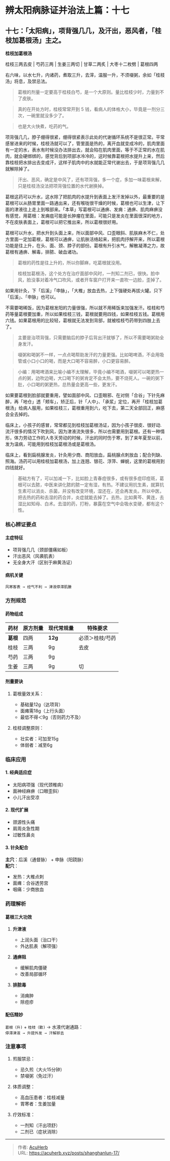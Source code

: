 # 辨太阳病脉证并治法上篇：十七


## 十七：「太阳病」，项背强几几，及汗出，恶风者，「桂枝加葛根汤」主之。

<!--more-->

**桂枝加葛根汤**

桂枝三两去皮 | 芍药三两 | 生姜三两切 | 甘草二两炙 | 大枣十二枚劈 | 葛根四两

右六味，以水七升，内诸药，煮取三升，去滓，温服一升，不须啜粥，余如「桂枝汤」将息，及禁忌法。

> 葛根的剂量一定要高于桂枝白芍，是一个大原则。量比桂枝少时，力量到不了皮肤。

> 真的在开处方时，桂枝常常开到 5 钱，看病人的体格大小，毕竟是一剂分三次，一碗里就没多少了。

> 也是大火快煮，吃药的气。

项背强几几，脖子绷得很紧，绷得很紧表示此处的代谢循环系统不是很正常。平常感冒进来的时候，桂枝汤就可以了，管里面是热的，离开血就变成冷的，肌肉里面有一定的水，表水有时候没办法排出去，就会陷在肌肉里面，等于不正常的水在肌肉，就会硬绑绑的，感觉背后到项部冰冷冷的，这时候靠葛根把水提升上来，然后靠桂枝把水排出去变成汗，这样子肌肉中的水就能正常代谢出去，于是项背强几几就解除掉了。

> 汗出、恶风，确定是中风了，还有项背强，多一个症，多加一味葛根来解，只是桂枝汤没法把项背强位置的水代谢换掉。

葛根这药可以升水，这水除了把肌肉的水提升到表面上发汗发掉以外，最重要的是葛根可以从肠胃里面一路通出来，还有喉咙很干燥的时候，葛根也可以生津，让下面的津液往上走上到喉部来。「本草」写葛根可以通痹、发痈：通痹、肌肉麻痹没有感觉，用葛根：发痈疽可能是长肿瘤在里面，可能只是发炎在里面很深的地方，不在皮肤表面上，葛根可以把它推出来，所以葛根很好用。

葛根可以升水，把水升到头面上来，所以面部中风、口歪眼斜、肌肤麻木不仁，处方里面一定加葛根，葛根可以通痹，让肌肤活络起来，把肌肉抒解开来，所以葛根功能是往上升，在头、面、颈、脖子的部份。葛根有升引水气，解散凝滞之力，故葛根有通痹、解毒，排脓、破血诸功。

> 葛根的药性是往上升的，所以你脚麻，吃葛根就没用。

> 桂枝加葛根汤，这个处方在治疗面部中风时，一剂知二剂已，很快。脸中风，脸没事对着冷气口吹风，或者开车窗户打开来一直吹一边脸，歪掉了。

如果用针灸，下「后溪」「申脉」，「大椎」放血去热，上下强硬处再拔火罐。只下「后溪」、「申脉」也可以。

不需要喝稀饭，因为葛根发阳的力量很强，所以就不用稀饭来加强发汗。桂枝和芍药等量葛根要加重，所以如果桂枝三钱，葛根就要用四钱，如果桂枝五钱。葛根用六钱。如果葛根用的比较轻，葛根就无法发到背部，就被桂枝芍药带到四肢上去了。

> 主要是治项背强，只需要脑后的脖子后背出汗就够了，所以不需要喝粥助全身发汗。

> 啜粥和喝粥不一样，一点点喝帮助发汗的力量更强。比如喝啤酒，不会用吸管或小口小口的喝，而是大口喝不容易醉，小口更容易醉。

> 小编：用喝啤酒来比喻小编不太理解，毕竟小编不喝酒，啜粥可以喝更热一点的粥，边吹边喝，大口喝下的粥肯定不会太热，要不烧死人。一碗的粥下肚，小口喝的粥更热，总热量会更高一些，更发汗。

如果要葛根到脸部就要重用，譬如面部中风、口歪眼邪、在对侧「合谷」下针先麻醉，再「地仓」透「颊车」，矫正后，针「人中」、「承浆」定位，再开「桂枝加葛根汤」给病人服用，如果桂枝三，葛根重用到六，吃下去，第二天全部回正，麻感会全去掉的。

临床上，小孩子的感冒，常常都见到桂枝加葛根汤证，因为小孩子很皮、很好动.流汗很多的情况下吹到风，因为津液流失很多，所以也需要用到葛根。还有一种情形，体力劳动工作的人冬天劳动的时候，汗出的同时伤于寒，到了来年夏至以前，发为温病，可能用到桂枝加葛根汤或是葛根汤。

临床上，看到扁桃腺发炎，针灸用少商、商阳放血，扁桃腺点刺放血；配合列缺、照海。汤药可以用桂枝加葛根汤，加上连翘、银花、浮萍、蝉蜕，这里的葛根用到四钱就好。

> 基础方有了，可以加减一下，比如脸上青春痘很多，或有很多痘印痘斑，葛根可以去脓，中医来讲化脓的脓一定有湿，有热。不建议用抗生素，就算抗生素可以消炎、杀菌，并没有改变环境，湿还在，还会再发炎。所以中医，把去热的药和去湿的药合并，炎症就能去掉了。去热，比如黄芩、黄连，去湿比如知母、白术。去湿的药，打粉，暴露在空气中会吸水变硬，都有这个性。

### 核心辨证要点
#### 主症特征
- 项背强几几（颈部僵痛如板）
- 汗出恶风（风袭肌表）
- 无全身大汗（区别于麻黄汤证）

#### 病机关键
`风寒客表 → 经气不利 → 津液停滞肌腠`

### 方剂规范
#### 药物组成
| 药材   | 原方剂量 | 现代常规量 | 特殊要求          |
|--------|----------|------------|-------------------|
| **葛根** | 四两     | **12g**    | 必须＞桂枝/芍药   |
| 桂枝   | 三两     | 9g         | 去皮              |
| 芍药   | 三两     | 9g         |                   |
| 生姜   | 三两     | 9g         | 切                |

#### 剂量要诀
1. 葛根量效关系：
   - 基础量12g（达项背）
   - 面瘫需18g（上行头面）
   - 最低不得＜9g（否则药力不及）

2. 桂枝调整原则：
   - 壮实者：可加至15g
   - 体弱者：减至6g

### 临床应用
#### 1. 经典适应症
- 太阳病项强（现代颈椎病）
- 面神经麻痹（口眼歪斜）
- 小儿汗出受凉

#### 2. 现代扩展
- 颈源性头痛
- 肩周炎急性期
- 过敏性鼻炎

#### 3. 针灸配合
**主穴**：后溪（通督脉） + 申脉（阳跷脉）  
**配穴**：
- 发热：大椎点刺
- 面瘫：合谷透劳宫
- 咽痛：少商放血

### 药理解析
#### 葛根三大功效
1. **升津液**  
   - 上润头面（治口干）
   - 外达肌表（解项强）

2. **通痹阻**  
   - 缓解肌肉僵硬
   - 改善局部循环

3. **排脓毒**  
   - 消痈肿
   - 除痘疹

#### 配伍精妙
`葛根（升)` + `桂枝（散)` → 水液代谢通路：  
`停滞津液 → 升提外发 → 汗解邪去`

### 注意事项
1. 煎服禁忌：
   - 忌久煎（大火15分钟）
   - 禁啜粥（免过汗）

2. 体质调整：
   - 高血压患者：桂枝减量
   - 胃寒者：生姜加量

3. 疗效标准：
   - 一剂知（汗出项舒）
   - 二剂已（症状消除）

---

> 作者: [AcuHerb](https://acuherb.xyz)  
> URL: https://acuherb.xyz/posts/shanghanlun-17/  

